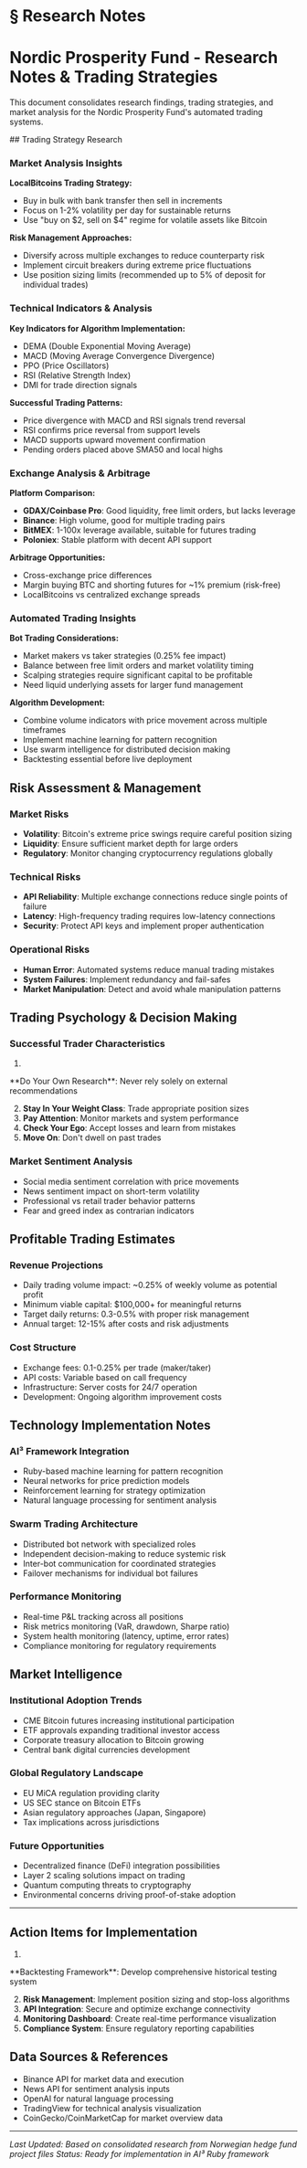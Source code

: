 # § Research Notes

# Nordic Prosperity Fund - Research Notes & Trading Strategies

This document consolidates research findings, trading strategies, and market analysis for the Nordic Prosperity Fund's automated trading systems.
<!-- TODO: Break into shorter sentences (32 words > 15) --> ## Trading Strategy Research

### Market Analysis Insights
<!-- TODO: Fix heading hierarchy - level 3 after level 1 -->

**LocalBitcoins Trading Strategy:**
- Buy in bulk with bank transfer then sell in increments
- Focus on 1-2% volatility per day for sustainable returns
- Use "buy on $2, sell on $4" regime for volatile assets like Bitcoin

**Risk Management Approaches:**
- Diversify across multiple exchanges to reduce counterparty risk
- Implement circuit breakers during extreme price fluctuations
- Use position sizing limits (recommended up to 5% of deposit for individual trades)

### Technical Indicators & Analysis
<!-- TODO: Fix heading hierarchy - level 3 after level 1 -->

**Key Indicators for Algorithm Implementation:**
- DEMA (Double Exponential Moving Average)
- MACD (Moving Average Convergence Divergence)
- PPO (Price Oscillators)
- RSI (Relative Strength Index)
- DMI for trade direction signals

**Successful Trading Patterns:**
- Price divergence with MACD and RSI signals trend reversal
- RSI confirms price reversal from support levels
- MACD supports upward movement confirmation
- Pending orders placed above SMA50 and local highs

### Exchange Analysis & Arbitrage
<!-- TODO: Fix heading hierarchy - level 3 after level 1 -->

**Platform Comparison:**
- **GDAX/Coinbase Pro**: Good liquidity, free limit orders, but lacks leverage
- **Binance**: High volume, good for multiple trading pairs
- **BitMEX**: 1-100x leverage available, suitable for futures trading
- **Poloniex**: Stable platform with decent API support

**Arbitrage Opportunities:**
- Cross-exchange price differences
- Margin buying BTC and shorting futures for ~1% premium (risk-free)
- LocalBitcoins vs centralized exchange spreads

### Automated Trading Insights
<!-- TODO: Fix heading hierarchy - level 3 after level 1 -->

**Bot Trading Considerations:**
- Market makers vs taker strategies (0.25% fee impact)
- Balance between free limit orders and market volatility timing
- Scalping strategies require significant capital to be profitable
- Need liquid underlying assets for larger fund management

**Algorithm Development:**
- Combine volume indicators with price movement across multiple timeframes
- Implement machine learning for pattern recognition
- Use swarm intelligence for distributed decision making
- Backtesting essential before live deployment

## Risk Assessment & Management

### Market Risks
- **Volatility**: Bitcoin's extreme price swings require careful position sizing
- **Liquidity**: Ensure sufficient market depth for large orders
- **Regulatory**: Monitor changing cryptocurrency regulations globally

### Technical Risks
- **API Reliability**: Multiple exchange connections reduce single points of failure
- **Latency**: High-frequency trading requires low-latency connections
- **Security**: Protect API keys and implement proper authentication

### Operational Risks
- **Human Error**: Automated systems reduce manual trading mistakes
- **System Failures**: Implement redundancy and fail-safes
- **Market Manipulation**: Detect and avoid whale manipulation patterns

## Trading Psychology & Decision Making

### Successful Trader Characteristics
1.
<!-- TODO: Break into shorter sentences (400 words > 15) --> **Do Your Own Research**: Never rely solely on external recommendations
2. **Stay In Your Weight Class**: Trade appropriate position sizes
3. **Pay Attention**: Monitor markets and system performance
4. **Check Your Ego**: Accept losses and learn from mistakes
5. **Move On**: Don't dwell on past trades

### Market Sentiment Analysis
- Social media sentiment correlation with price movements
- News sentiment impact on short-term volatility
- Professional vs retail trader behavior patterns
- Fear and greed index as contrarian indicators

## Profitable Trading Estimates

### Revenue Projections
- Daily trading volume impact: ~0.25% of weekly volume as potential profit
- Minimum viable capital: $100,000+ for meaningful returns
- Target daily returns: 0.3-0.5% with proper risk management
- Annual target: 12-15% after costs and risk adjustments

### Cost Structure
- Exchange fees: 0.1-0.25% per trade (maker/taker)
- API costs: Variable based on call frequency
- Infrastructure: Server costs for 24/7 operation
- Development: Ongoing algorithm improvement costs

## Technology Implementation Notes

### AI³ Framework Integration
- Ruby-based machine learning for pattern recognition
- Neural networks for price prediction models
- Reinforcement learning for strategy optimization
- Natural language processing for sentiment analysis

### Swarm Trading Architecture
- Distributed bot network with specialized roles
- Independent decision-making to reduce systemic risk
- Inter-bot communication for coordinated strategies
- Failover mechanisms for individual bot failures

### Performance Monitoring
- Real-time P&L tracking across all positions
- Risk metrics monitoring (VaR, drawdown, Sharpe ratio)
- System health monitoring (latency, uptime, error rates)
- Compliance monitoring for regulatory requirements

## Market Intelligence

### Institutional Adoption Trends
- CME Bitcoin futures increasing institutional participation
- ETF approvals expanding traditional investor access
- Corporate treasury allocation to Bitcoin growing
- Central bank digital currencies development

### Global Regulatory Landscape
- EU MiCA regulation providing clarity
- US SEC stance on Bitcoin ETFs
- Asian regulatory approaches (Japan, Singapore)
- Tax implications across jurisdictions

### Future Opportunities
- Decentralized finance (DeFi) integration possibilities
- Layer 2 scaling solutions impact on trading
- Quantum computing threats to cryptography
- Environmental concerns driving proof-of-stake adoption

---

## Action Items for Implementation

1.
<!-- TODO: Break into shorter sentences (313 words > 15) --> **Backtesting Framework**: Develop comprehensive historical testing system
2. **Risk Management**: Implement position sizing and stop-loss algorithms
3. **API Integration**: Secure and optimize exchange connectivity
4. **Monitoring Dashboard**: Create real-time performance visualization
5. **Compliance System**: Ensure regulatory reporting capabilities

## Data Sources & References

- Binance API for market data and execution
- News API for sentiment analysis inputs
- OpenAI for natural language processing
- TradingView for technical analysis visualization
- CoinGecko/CoinMarketCap for market overview data

---

*Last Updated: Based on consolidated research from Norwegian hedge fund project files*
*Status: Ready for implementation in AI³ Ruby framework*
<!-- TODO: Break into shorter sentences (65 words > 15) -->